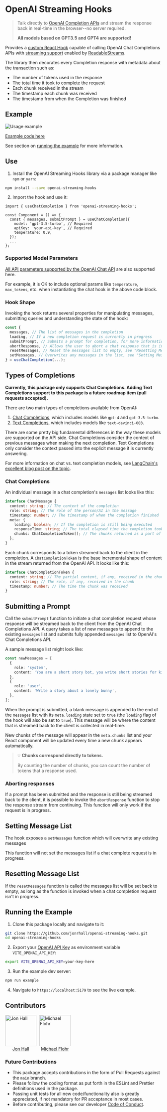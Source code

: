 # OpenAI Streaming Hooks

> Talk directly to [OpenAI Completion APIs](https://platform.openai.com/docs/api-reference/chat) and stream the response back in real-time in the browser--no server required.
>
> **All models based on GPT3.5 and GPT4 are supported!**

Provides a [custom React Hook](https://react.dev/learn/reusing-logic-with-custom-hooks) capable of calling OpenAI Chat Completions APIs with [streaming support](https://github.com/openai/openai-cookbook/blob/main/examples/How_to_stream_completions.ipynb) enabled by [ReadableStreams](https://developer.mozilla.org/en-US/docs/Web/API/ReadableStream).

The library then decorates every Completion response with metadata about the transaction such as:

- The number of tokens used in the response
- The total time it took to complete the request
- Each chunk received in the stream
- The timestamp each chunk was received
- The timestamp from when the Completion was finished

## Example

![Usage example](https://github.com/jonrhall/openai-streaming-hooks/blob/main/example/example.gif)

[Example code here](https://github.com/jonrhall/openai-streaming-hooks/blob/main/example/example.tsx)

See section on [running the example](#running-the-example) for more information.

## Use

1. Install the OpenAI Streaming Hooks library via a package manager like `npm` or `yarn`:

```bash
npm install --save openai-streaming-hooks
```

2. Import the hook and use it:

```tsx
import { useChatCompletion } from 'openai-streaming-hooks';

const Component = () => {
  const { messages, submitPrompt } = useChatCompletion({
    model: 'gpt-3.5-turbo', // Required
    apiKey: 'your-api-key', // Required
    temperature: 0.9,
  });
  ...
};
```

### Supported Model Parameters

[All API parameters supported by the OpenAI Chat API](https://platform.openai.com/docs/api-reference/chat) are also supported here.

For example, it is OK to include optional params like `temperature`, `max_tokens`, etc. when instantiating the chat hook in the above code block.

### Hook Shape

Invoking the hook returns several properties for manipulating messages, submitting queries and understanding the state of the hook:

```ts
const {
  messages, // The list of messages in the completion
  loading, // If a new completion request is currently in progress
  submitPrompt, // Submits a prompt for completion, for more information see "Submitting a Prompt"
  abortResponse, // Allows the user to abort a chat response that is in progress, see "Aborting responses"
  resetMessages, // Reset the messages list to empty, see "Resetting Message List"
  setMessages, // Overwrites any messages in the list, see "Setting Message List"
} = useChatCompletion(...);
```

## Types of Completions

**Currently, this package only supports Chat Completions. Adding Text Completions support to this package is a future roadmap item (pull requests accepted).**

There are two main types of completions available from OpenAI:

1. [Chat Completions](https://platform.openai.com/docs/guides/chat), which includes models like `gpt-4` and `gpt-3.5-turbo`.
2. [Text Completions](https://platform.openai.com/docs/guides/completion), which includes models like `text-davinci-003`.

There are some pretty big fundamental differences in the way these models are supported on the API side. Chat Completions consider the context of previous messages when making the next completion. Text Completions only consider the context passed into the explicit message it is currently answering.

For more information on chat vs. text completion models, see [LangChain's excellent blog post on the topic](https://blog.langchain.dev/chat-models/).

### Chat Completions

An individual message in a chat completion's `messages` list looks like this:

```ts
interface ChatMessage {
  content: string; // The content of the completion
  role: string; // The role of the person/AI in the message
  timestamp: number; // The timestamp of when the completion finished
  meta: {
    loading: boolean; // If the completion is still being executed
    responseTime: string; // The total elapsed time the completion took
    chunks: ChatCompletionToken[]; // The chunks returned as a part of streaming the execution of the completion
  };
}
```

Each chunk corresponds to a token streamed back to the client in the completion. A `ChatCompletionToken` is the base incremental shape of content in the stream returned from the OpenAI API. It looks like this:

```ts
interface ChatCompletionToken {
  content: string; // The partial content, if any, received in the chunk
  role: string; // The role, if any, received in the chunk
  timestamp: number; // The time the chunk was received
}
```

## Submitting a Prompt

Call the `submitPrompt` function to initiate a chat completion request whose response will be streamed back to the client from the OpenAI Chat Completions API. A query takes a list of new messages to append to the existing `messages` list and submits fully appended `messages` list to OpenAI's Chat Completions API.

A sample message list might look like:

```ts
const newMessages = [
  {
    role: 'system',
    content: 'You are a short story bot, you write short stories for kids',
  },
  {
    role: 'user',
    content: 'Write a story about a lonely bunny',
  },
];
```

When the prompt is submitted, a blank message is appended to the end of the `messages` list with its `meta.loading` state set to `true` (the `loading` flag of the hook will also be set to `true`). This message will be where the content that is streamed back to the client is collected in real-time.

New chunks of the message will appear in the `meta.chunks` list and your React component will be updated every time a new chunk appears automatically.

> 💡 **Chunks correspond directly to tokens.**
>
> By counting the number of chunks, you can count the number of tokens that a response used.

### Aborting responses

If a prompt has been submitted and the response is still being streamed back to the client, it is possible to invoke the `abortResponse` function to stop the response stream from continuing. This function will only work if the request is in progress.

## Setting Message List

The hook exposes a `setMessages` function which will overwrite any existing messages

This function will not set the messages list if a chat complete request is in progress.

## Resetting Message List

If the `resetMessages` function is called the messages list will be set back to empty, as long as the function is invoked when a chat completion request isn't in progress.

## Running the Example

1. Clone this package locally and navigate to it:

```bash
git clone https://github.com/jonrhall/openai-streaming-hooks.git
cd openai-streaming-hooks
```

2. Export your [OpenAI API Key](https://platform.openai.com/account/api-keys) as environment variable `VITE_OPENAI_API_KEY`:

```bash
export VITE_OPENAI_API_KEY=your-key-here
```

3. Run the example dev server:

```bash
npm run example
```

4. Navigate to `https://localhost:5179` to see the live example.

## Contributors

<div style="display: flex;">
  <a href="https://github.com/jonrhall" style="display: flex; flex-direction: column; align-items: center; padding: 0 10px 0 0;">
    <img src="https://github.com/jonrhall.png" alt="Jon Hall" title="Jon Hall" width="100" height="100"/>
    <span>Jon Hall</span>
  </a>
  <a href="https://github.com/MatchuPitchu" style="display: flex; flex-direction: column; align-items: center; padding: 0 10px 0 0;">
    <img src="https://github.com/MatchuPitchu.png" alt="Michael Flohr" title="Michael Flohr" width="100" height="100"/>
    <span>Michael Flohr</span>
  </a>
</div>

### Future Contributions

- This package accepts contributions in the form of Pull Requests against the `main` branch.
- Please follow the coding format as put forth in the ESLint and Prettier definitions used in the package.
- Passing unit tests for all new code/functionality also is greatly appreciated, if not mandatory for PR acceptance in most cases.
- Before contributing, please see our developer [Code of Conduct](https://github.com/jonrhall/openai-streaming-hooks/blob/main/CODE_OF_CONDUCT.md).

